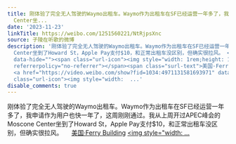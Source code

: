 ```yaml
---
title: 刚体验了完全无人驾驶的Waymo出租车。Waymo作为出租车在SF已经运营一年多了，我申请作为用户也快一年了，这周刚刚通过。我从上周开过APEC峰会的Moscone
  Center坐...
date: '2023-11-23'
linkTitle: https://weibo.com/1251560221/NtRjpsXnc
source: 子陵在听歌的微博
description: '刚体验了完全无人驾驶的Waymo出租车。Waymo作为出租车在SF已经运营一年多了，我申请作为用户也快一年了，这周刚刚通过。我从上周开过APEC峰会的Moscone
  Center坐到了Howard St，Apple Pay支付$10，和正常出租车没区别，但确实很拉风。 <a href="http://weibo.com/p/100101B2094757D66CA3FC439F"
  data-hide=""><span class="url-icon"><img style="width: 1rem;height: 1rem" src="https://h5.sinaimg.cn/upload/2015/09/25/3/timeline_card_small_location_default.png"
  referrerpolicy="no-referrer"></span><span class="surl-text">美国·Ferry Building</span></a>
  <a href="https://video.weibo.com/show?fid=1034:4971131581693971" data-hide=""><span
  class="url-icon"><img style="width:  ...'
disable_comments: true
---
```

刚体验了完全无人驾驶的Waymo出租车。Waymo作为出租车在SF已经运营一年多了，我申请作为用户也快一年了，这周刚刚通过。我从上周开过APEC峰会的Moscone Center坐到了Howard St，Apple Pay支付$10，和正常出租车没区别，但确实很拉风。 <a href="http://weibo.com/p/100101B2094757D66CA3FC439F" data-hide=""><span class="url-icon"><img style="width: 1rem;height: 1rem" src="https://h5.sinaimg.cn/upload/2015/09/25/3/timeline_card_small_location_default.png" referrerpolicy="no-referrer"></span><span class="surl-text">美国·Ferry Building</span></a> <a href="https://video.weibo.com/show?fid=1034:4971131581693971" data-hide=""><span class="url-icon"><img style="width:  ...